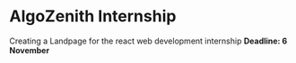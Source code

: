 # AlgoZenith Internship 
Creating a Landpage for the react web development internship 
**Deadline: 6 November**
